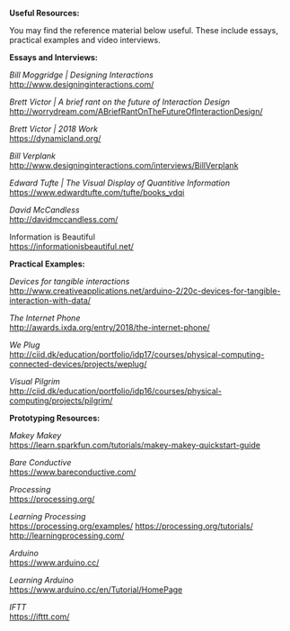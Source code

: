<strong>Useful Resources:</strong>

You may find the reference material below useful. These include essays, practical examples and video interviews.

<strong>Essays and Interviews:</strong>

<i>Bill Moggridge | Designing Interactions</i><br>
http://www.designinginteractions.com/

<i>Brett Victor | A brief rant on the future of Interaction Design</i><br>
http://worrydream.com/ABriefRantOnTheFutureOfInteractionDesign/

<i>Brett Victor | 2018 Work</i><br>
https://dynamicland.org/

<i>Bill Verplank </i><br>
http://www.designinginteractions.com/interviews/BillVerplank

<i>Edward Tufte | The Visual Display of Quantitive Information</i><br>
https://www.edwardtufte.com/tufte/books_vdqi

<i>David McCandless</i><br>
http://davidmccandless.com/

Information is Beautiful<br>
https://informationisbeautiful.net/

<strong>Practical Examples:</strong>

<i>Devices for tangible interactions </i><br>
http://www.creativeapplications.net/arduino-2/20c-devices-for-tangible-interaction-with-data/

<i>The Internet Phone</i><br>
http://awards.ixda.org/entry/2018/the-internet-phone/

<i>We Plug</i><br>
http://ciid.dk/education/portfolio/idp17/courses/physical-computing-connected-devices/projects/weplug/

<i>Visual Pilgrim</i><br>
http://ciid.dk/education/portfolio/idp16/courses/physical-computing/projects/pilgrim/

<strong>Prototyping Resources:</strong>

<i>Makey Makey</i><br>
https://learn.sparkfun.com/tutorials/makey-makey-quickstart-guide

<i>Bare Conductive</i><br>
https://www.bareconductive.com/

<i>Processing</i><br>
https://processing.org/

<i>Learning Processing</i><br>
https://processing.org/examples/
https://processing.org/tutorials/
http://learningprocessing.com/

<i>Arduino</i><br>
https://www.arduino.cc/

<i>Learning Arduino</i><br>
https://www.arduino.cc/en/Tutorial/HomePage

<i>IFTT</i><br>
https://ifttt.com/
